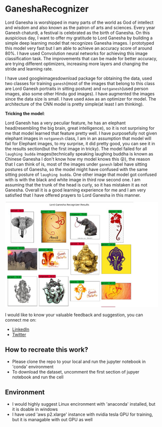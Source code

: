 # GaneshaRecognizer

Lord Ganesha is worshipped in many parts of the world as God of intellect and wisdom and also known as the patron of arts and sciences. Every year Ganesh chaturdi, a festival is celebrated as the birth of Ganesha. On this auspicious day, I want to offer my gratitude to Lord Ganesha by building a simple deep learning model that recognizes Ganesha images. I prototyped this model very fast but I am able to achieve an accuracy score of around 80%. I have used Convolution neural networks for achieving this image classification task. The improvements that can be made for better accuracy, are trying different optimizers, increasing more layers and changing the stride and learning rate.

I have used googleimagesdownload package for obtaining the data, used two classes for training `ganesh`(most of the images that belong to this class are Lord Ganesh portraits in sitting posture) and `notganesh`(used person images, also some other Hindu god images). I have augmented the images since the data size is small. I have used `Adem` as an optimizer for model. The architecture of the CNN model is pretty simple(at least I am thinking).

**Tricking the model**:

Lord Ganesh has a very peculiar feature, he has an elephant head(resembling the big brain, great intelligence), so it is not surprising for me that model learned that feature pretty well. I have purposefully not given elephant images in `notganesh` class, I am in an assumption that model will fail for Elephant images, to my surprise, it did pretty good, you can see it in the results section(but the first image in tricky). The model failed for all `laughing budda` images(technically speaking laughing buddha is known as Chinese Ganesha I don't know how my model knows this 😜), the reason that I can think of is, most of the images under `ganesh` label have sitting postures of Ganesha, so the model might have confused with the same sitting posture of `laughing budda`. One other image that model got confused with is with the black and white image in third row second one. I am assuming that the trunk of the head is curly, so it has mistaken it as not Ganesha. Overall it is a good learning experience for me and I am very satisfied that I have offered prayers to Lord Ganesha in this manner.

![image](/results.JPG)

I would like to know your valuable feedback and suggestion, you can connect me on:

* [LinkedIn](https://www.linkedin.com/in/vinaydatta2020/)
* [Twitter](https://twitter.com/vinay4B7)

## How to recreate this work?
* Please clone the repo to your local and run the jupyter notebook in 'conda' environment
* To download the dataset, uncomment the first section of jupyer notebook and run the cell

## Environment
* I would highly suggest Linux encironment with 'anaconda' installed, but it is doable in windows
* I have used 'aws p2.xlarge' instance with nvidia tesla GPU for training, but it is managable with out GPU as well
